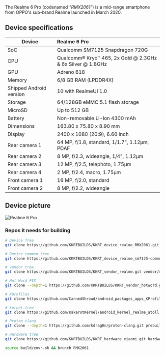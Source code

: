 The Realme 6 Pro (codenamed _"RMX2061"_) is a mid-range smartphone from OPPO's sub-brand Realme launched in March 2020.

## Device specifications

| Device                  | Realme 6 Pro                                                |
| ----------------------- | :---------------------------------------------------------- |
| SoC                     | Qualcomm SM7125 Snapdragon 720G                             |
| CPU                     | Qualcomm® Kryo™ 465, 2x Gold @ 2.3GHz & 6x Silver @ 1.8GHz  |
| GPU                     | Adreno 618                                                  |
| Memory                  | 6/8 GB RAM (LPDDR4X)                                        |
| Shipped Android version | 10 with RealmeUI 1.0                                        |
| Storage                 | 64/128GB eMMC 5.1 flash storage                             |
| MicroSD                 | Up to 512 GB                                                |
| Battery                 | Non-removable Li-Ion 4300 mAh                               |
| Dimensions              | 163.80 x 75.80 x 8.90 mm                                    |
| Display                 | 2400 x 1080 (20:9), 6.60 inch                               |
| Rear camera 1           | 64 MP, f/1.8, standard, 1/1.7", 1.12µm, PDAF                |
| Rear camera 2           | 8 MP, f/2.3, wideangle, 1/4", 1.12µm                        |
| Rear camera 3           | 12 MP, f/2.5, telephoto, 1.75µm                             |
| Rear camera 4           | 2 MP, f/2.4, macro, 1.75µm                                 |
| Front camera 1          | 16 MP, f/2.0, standard                                      |
| Front camera 2          | 8 MP, f/2.2, wideangle                                      |

## Device picture

![Realme 6 Pro](https://fdn2.gsmarena.com/vv/bigpic/realme-6-pro.jpg)

### Repos it needs for building

```bash
# Device Tree
git clone https://github.com/KKRTBUILDS/KKRT_device_realme_RMX2061.git device/realme/RMX2061

# Device common tree
git clone https://github.com/KKRTBUILDS/KKRT_device_realme_sm7125-common.git device/realme/sm7125-common

# vendor tree
git clone https://github.com/KKRTBUILDS/KKRT_vendor_realme.git vendor/realme

# Hot Word FIX
git clone --depth=1 https://github.com/KKRTBUILDS/KKRT_vendor_hotword.git vendor/hotword

# Kprofiles
git clone https://github.com/CannedShroud/android_packages_apps_KProfiles packages/apps/KProfiles

# kernel tree
git clone https://github.com/KakarotKernel/android_kernel_realme_atoll.git kernel/realme/atoll

# Proton clang
git clone --depth=1 https://github.com/kdrag0n/proton-clang.git prebuilts/clang/host/linux-x86/clang-proton

# Hardware tree
git clone https://github.com/KKRTBUILDS/KKRT_hardware_xiaomi.git hardware/xiaomi

source build/env*.sh && brunch RMX2061
```
